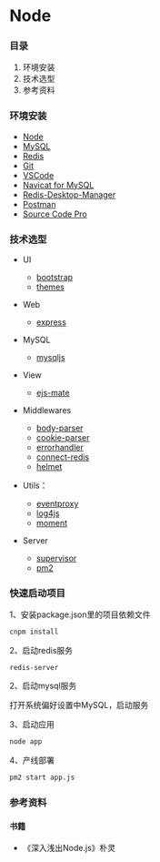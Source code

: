 # Node

### 目录

1. 环境安装
2. 技术选型
3. 参考资料

### 环境安装

- [Node](http://nodejs.cn)
- [MySQL](https://www.mysql.com)
- [Redis](https://redis.io)
- [Git](https://git-scm.com)
- [VSCode](https://code.visualstudio.com)
- [Navicat for MySQL](http://pan.baidu.com/s/1gfgoIUB)
- [Redis-Desktop-Manager](http://pan.baidu.com/s/1jHFeS9C)
- [Postman](https://chrome.google.com/webstore/detail/postman/fhbjgbiflinjbdggehcddcbncdddomop?hl=zh-CN)
- [Source Code Pro](https://github.com/adobe-fonts/source-code-pro)

### 技术选型 

- UI
    - [bootstrap](http://www.bootcss.com)
    - [themes](https://bootswatch.com])

- Web
    - [express](http://www.expressjs.com.cn)

- MySQL
    - [mysqljs](https://github.com/mysqljs/mysql)

- View
    - [ejs-mate](https://github.com/JacksonTian/ejs-mate)

- Middlewares
    - [body-parser](https://github.com/expressjs/body-parser)
    - [cookie-parser](https://github.com/expressjs/cookie-parser)
    - [errorhandler](https://github.com/expressjs/errorhandler)
    - [connect-redis](https://github.com/tj/connect-redis)
    - [helmet](https://github.com/helmetjs/helmet)

- Utils：
    - [eventproxy](https://github.com/JacksonTian/eventproxy)
    - [log4js](https://github.com/nomiddlename/log4js-node)
    - [moment](http://momentjs.cn)

- Server
    - [supervisor](https://github.com/petruisfan/node-supervisor)
    - [pm2](https://github.com/Unitech/PM2)

### 快速启动项目

1、安装package.json里的项目依赖文件
``` bash
cnpm install
```
2、启动redis服务
```
redis-server
```
2、启动mysql服务

打开系统偏好设置中MySQL，启动服务

3、启动应用
``` bash
node app
```
4、产线部署
``` bash
pm2 start app.js
```

### 参考资料

#### 书籍

- 《深入浅出Node.js》朴灵
